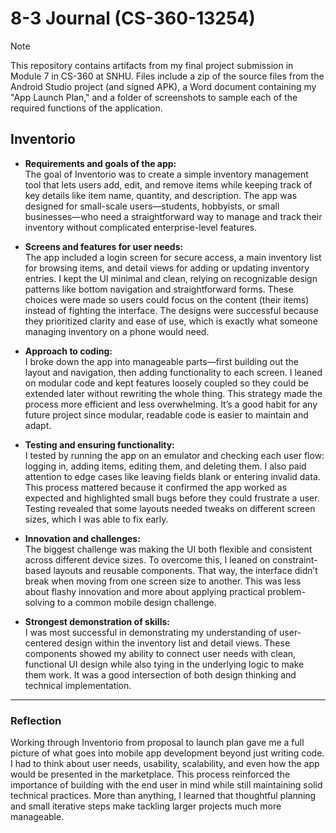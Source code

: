 # 8-3 Journal (CS-360-13254)
>[!NOTE]
>This repository contains artifacts from my final project submission in Module 7 in CS-360 at SNHU. Files include a zip of the source files from the Android Studio project (and signed APK), a Word document containing my "App Launch Plan," and a folder of screenshots to sample each of the required functions of the application.
## Inventorio

* **Requirements and goals of the app:**  
  The goal of Inventorio was to create a simple inventory management tool that lets users add, edit, and remove items while keeping track of key details like item name, quantity, and description. The app was designed for small-scale users—students, hobbyists, or small businesses—who need a straightforward way to manage and track their inventory without complicated enterprise-level features.

* **Screens and features for user needs:**  
  The app included a login screen for secure access, a main inventory list for browsing items, and detail views for adding or updating inventory entries. I kept the UI minimal and clean, relying on recognizable design patterns like bottom navigation and straightforward forms. These choices were made so users could focus on the content (their items) instead of fighting the interface. The designs were successful because they prioritized clarity and ease of use, which is exactly what someone managing inventory on a phone would need.

* **Approach to coding:**  
  I broke down the app into manageable parts—first building out the layout and navigation, then adding functionality to each screen. I leaned on modular code and kept features loosely coupled so they could be extended later without rewriting the whole thing. This strategy made the process more efficient and less overwhelming. It’s a good habit for any future project since modular, readable code is easier to maintain and adapt.

* **Testing and ensuring functionality:**  
  I tested by running the app on an emulator and checking each user flow: logging in, adding items, editing them, and deleting them. I also paid attention to edge cases like leaving fields blank or entering invalid data. This process mattered because it confirmed the app worked as expected and highlighted small bugs before they could frustrate a user. Testing revealed that some layouts needed tweaks on different screen sizes, which I was able to fix early.

* **Innovation and challenges:**  
  The biggest challenge was making the UI both flexible and consistent across different device sizes. To overcome this, I leaned on constraint-based layouts and reusable components. That way, the interface didn’t break when moving from one screen size to another. This was less about flashy innovation and more about applying practical problem-solving to a common mobile design challenge.

* **Strongest demonstration of skills:**  
  I was most successful in demonstrating my understanding of user-centered design within the inventory list and detail views. These components showed my ability to connect user needs with clean, functional UI design while also tying in the underlying logic to make them work. It was a good intersection of both design thinking and technical implementation.

---

### Reflection 
Working through Inventorio from proposal to launch plan gave me a full picture of what goes into mobile app development beyond just writing code. I had to think about user needs, usability, scalability, and even how the app would be presented in the marketplace. This process reinforced the importance of building with the end user in mind while still maintaining solid technical practices. More than anything, I learned that thoughtful planning and small iterative steps make tackling larger projects much more manageable.
